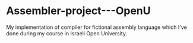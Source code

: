 # Assembler-project---OpenU
My implementation of compiler for fictional assembly language which I've done during my course in Israeli Open University.

